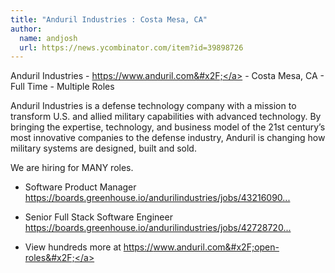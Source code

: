 ```yaml
---
title: "Anduril Industries : Costa Mesa, CA"
author:
  name: andjosh
  url: https://news.ycombinator.com/item?id=39898726
---
```

Anduril Industries - <a href="https:&#x2F;&#x2F;www.anduril.com&#x2F;" rel="nofollow">https:&#x2F;&#x2F;www.anduril.com&#x2F;</a> - Costa Mesa, CA - Full Time - Multiple Roles

Anduril Industries is a defense technology company with a mission to transform U.S. and allied military capabilities with advanced technology. By bringing the expertise, technology, and business model of the 21st century’s most innovative companies to the defense industry, Anduril is changing how military systems are designed, built and sold.

We are hiring for MANY roles.

- Software Product Manager 
<a href="https:&#x2F;&#x2F;boards.greenhouse.io&#x2F;andurilindustries&#x2F;jobs&#x2F;4321609007" rel="nofollow">https:&#x2F;&#x2F;boards.greenhouse.io&#x2F;andurilindustries&#x2F;jobs&#x2F;43216090...</a>

- Senior Full Stack Software Engineer
<a href="https:&#x2F;&#x2F;boards.greenhouse.io&#x2F;andurilindustries&#x2F;jobs&#x2F;4272872007" rel="nofollow">https:&#x2F;&#x2F;boards.greenhouse.io&#x2F;andurilindustries&#x2F;jobs&#x2F;42728720...</a>

- View hundreds more at <a href="https:&#x2F;&#x2F;www.anduril.com&#x2F;open-roles&#x2F;" rel="nofollow">https:&#x2F;&#x2F;www.anduril.com&#x2F;open-roles&#x2F;</a>

